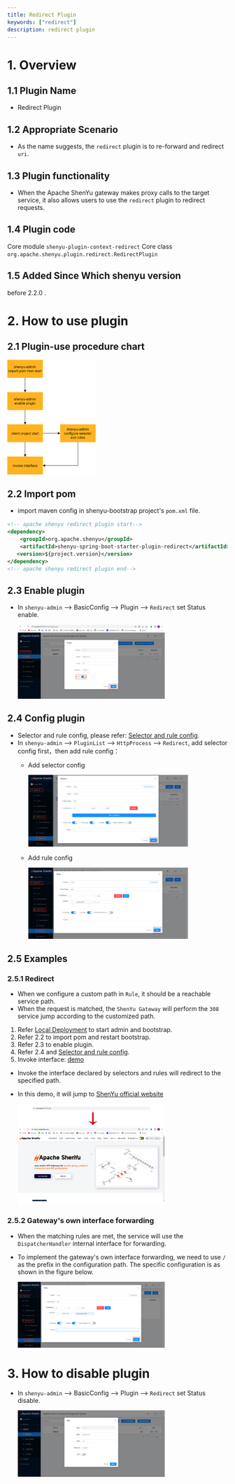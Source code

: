 ```yaml
---
title: Redirect Plugin
keywords: ["redirect"]
description: redirect plugin
---
```


# 1. Overview

## 1.1 Plugin Name

  - Redirect Plugin

## 1.2 Appropriate Scenario

  - As the name suggests, the `redirect` plugin is to re-forward and redirect `uri`.

## 1.3 Plugin functionality

  - When the Apache ShenYu gateway makes proxy calls to the target service, it also allows users to use the `redirect` plugin to redirect requests.

## 1.4 Plugin code

  Core module ```shenyu-plugin-context-redirect```
  Core class ```org.apache.shenyu.plugin.redirect.RedirectPlugin```

## 1.5 Added Since Which shenyu version

  before 2.2.0 .

# 2. How to use plugin

## 2.1 Plugin-use procedure chart

  <img align=bottom src="../../../static/img/shenyu/plugin/redirect/redirect-procedure-en.png" width="40%" height="30%" />

## 2.2 Import pom

  - import maven config in shenyu-bootstrap project's `pom.xml` file.

  ```xml
  <!-- apache shenyu redirect plugin start-->
  <dependency>
      <groupId>org.apache.shenyu</groupId>
      <artifactId>shenyu-spring-boot-starter-plugin-redirect</artifactId>
     <version>${project.version}</version>
  </dependency>
  <!-- apache shenyu redirect plugin end-->
  ```

## 2.3 Enable plugin

  - In `shenyu-admin` --> BasicConfig --> Plugin --> `Redirect` set Status enable.

    <img align=bottom src="../../../static/img/shenyu/plugin/redirect/redirect-plugin-enable-en.png" width="70%" height="60%" />

## 2.4 Config plugin

  - Selector and rule config, please refer: [Selector and rule config](../../user-guide/admin-usage/selector-and-rule).
  - In `shenyu-admin` --> `PluginList` --> `HttpProcess` --> `Redirect`, add selector config first，then add rule config：
    - Add selector config

      <img align=bottom src="../../../static/img/shenyu/plugin/redirect/redirect-plugin-forward-rule-en.png" width="80%" height="60%" />
    - Add rule config

      <img align=bottom src="../../../static/img/shenyu/plugin/redirect/redirect-plugin-rule-en.png" width="80%" height="60%" />

## 2.5 Examples

### 2.5.1 Redirect

  - When we configure a custom path in `Rule`, it should be a reachable service path.
  - When the request is matched, the `ShenYu Gateway` will perform the `308` service jump according to the customized path.
  1. Refer [Local Deployment](https://shenyu.apache.org/docs/deployment/deployment-local/) to start admin and bootstrap.
  2. Refer 2.2 to import pom and restart bootstrap.
  3. Refer 2.3 to enable plugin.
  4. Refer 2.4 and [Selector and rule config](../../user-guide/admin-usage/selector-and-rule).
  5. Invoke interface: [demo](http://localhost:9195/http)
  - Invoke the interface declared by selectors and rules will redirect to the specified path.
  - In this demo, it will jump to [ShenYu official website](https://shenyu.apache.org)

    <img align=bottom src="../../../static/img/shenyu/plugin/redirect/redirect.png" width="70%" height="60%" />

### 2.5.2 Gateway's own interface forwarding

  - When the matching rules are met, the service will use the `DispatcherHandler` internal interface for forwarding.
  - To implement the gateway's own interface forwarding, we need to use `/` as the prefix in the configuration path. The specific configuration is as shown in the figure below.

    <img align=bottom src="../../../static/img/shenyu/plugin/redirect/demo2-en.png" width="70%" height="60%" />

# 3. How to disable plugin

- In `shenyu-admin` --> BasicConfig --> Plugin --> `Redirect` set Status disable.

  <img align=bottom src="../../../static/img/shenyu/plugin/redirect/disable-redirect-plugin-zh.png" width="70%" height="60%" />
